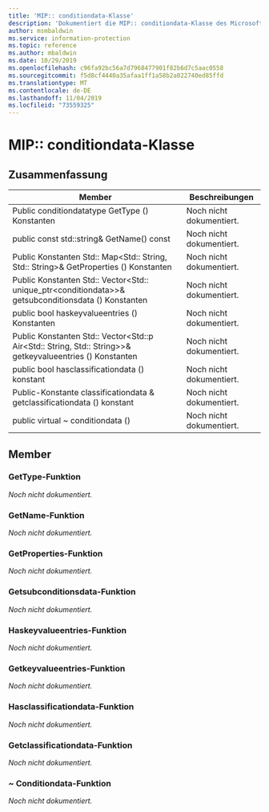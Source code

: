 ```yaml
---
title: 'MIP:: conditiondata-Klasse'
description: 'Dokumentiert die MIP:: conditiondata-Klasse des Microsoft Information Protection (MIP) SDK.'
author: msmbaldwin
ms.service: information-protection
ms.topic: reference
ms.author: mbaldwin
ms.date: 10/29/2019
ms.openlocfilehash: c96fa92bc56a7d7968477901f82b6d7c5aac0558
ms.sourcegitcommit: f5d8cf4440a35afaa1ff1a58b2a022740ed85ffd
ms.translationtype: MT
ms.contentlocale: de-DE
ms.lasthandoff: 11/04/2019
ms.locfileid: "73559325"
---
```

# <a name="class-mipconditiondata"></a>MIP:: conditiondata-Klasse 
  
## <a name="summary"></a>Zusammenfassung
 Member                        | Beschreibungen                                
--------------------------------|---------------------------------------------
Public conditiondatatype GetType () Konstanten  | Noch nicht dokumentiert.
public const std::string& GetName() const  | Noch nicht dokumentiert.
Public Konstanten Std:: Map\<Std:: String, Std:: String\>& GetProperties () Konstanten  | Noch nicht dokumentiert.
Public Konstanten Std:: Vector\<Std:: unique_ptr\<conditiondata\>\>& getsubconditionsdata () Konstanten  | Noch nicht dokumentiert.
public bool haskeyvalueentries () Konstanten  | Noch nicht dokumentiert.
Public Konstanten Std:: Vector\<Std::p Air\<Std:: String, Std:: String\>\>& getkeyvalueentries () Konstanten  | Noch nicht dokumentiert.
public bool hasclassificationdata () konstant  | Noch nicht dokumentiert.
Public-Konstante classificationdata & getclassificationdata () konstant  | Noch nicht dokumentiert.
public virtual ~ conditiondata ()  | Noch nicht dokumentiert.
  
## <a name="members"></a>Member
  
### <a name="gettype-function"></a>GetType-Funktion
_Noch nicht dokumentiert._

  
### <a name="getname-function"></a>GetName-Funktion
_Noch nicht dokumentiert._

  
### <a name="getproperties-function"></a>GetProperties-Funktion
_Noch nicht dokumentiert._

  
### <a name="getsubconditionsdata-function"></a>Getsubconditionsdata-Funktion
_Noch nicht dokumentiert._

  
### <a name="haskeyvalueentries-function"></a>Haskeyvalueentries-Funktion
_Noch nicht dokumentiert._

  
### <a name="getkeyvalueentries-function"></a>Getkeyvalueentries-Funktion
_Noch nicht dokumentiert._

  
### <a name="hasclassificationdata-function"></a>Hasclassificationdata-Funktion
_Noch nicht dokumentiert._

  
### <a name="getclassificationdata-function"></a>Getclassificationdata-Funktion
_Noch nicht dokumentiert._

  
### <a name="conditiondata-function"></a>~ Conditiondata-Funktion
_Noch nicht dokumentiert._
